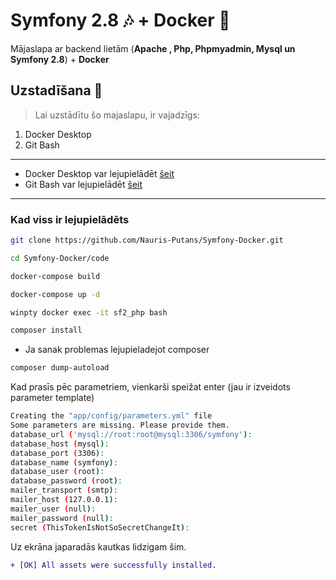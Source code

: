 # Symfony 2.8 🎶 + Docker 🐋

Mājaslapa ar backend lietām (**Apache , Php, Phpmyadmin, Mysql un Symfony 2.8**) + **Docker**


## Uzstadīšana  🔧

> Lai uzstādītu šo majaslapu, ir vajadzīgs:

1. Docker Desktop
2. Git Bash

-------------
 - Docker Desktop var lejupielādēt [šeit](https://www.docker.com/products/docker-desktop)
 - Git Bash var lejupielādēt [šeit](https://git-scm.com/downloads)
-------------

### Kad viss ir lejupielādēts

```bash
git clone https://github.com/Nauris-Putans/Symfony-Docker.git
```

```bash
cd Symfony-Docker/code
```

```bash
docker-compose build
```

```bash
docker-compose up -d
```

```bash
winpty docker exec -it sf2_php bash
```

```bash
composer install
```

- Ja sanak problemas lejupieladejot composer

```bash
composer dump-autoload
```

Kad prasīs pēc parametriem, vienkarši speižat enter (jau ir izveidots parameter template)
```bash
Creating the "app/config/parameters.yml" file
Some parameters are missing. Please provide them.
database_url ('mysql://root:root@mysql:3306/symfony'):
database_host (mysql):
database_port (3306):
database_name (symfony):
database_user (root):
database_password (root):
mailer_transport (smtp):
mailer_host (127.0.0.1):
mailer_user (null):
mailer_password (null):
secret (ThisTokenIsNotSoSecretChangeIt):
```

Uz ekrāna japaradās kautkas lidzigam šim.
```diff 
+ [OK] All assets were successfully installed.
```
